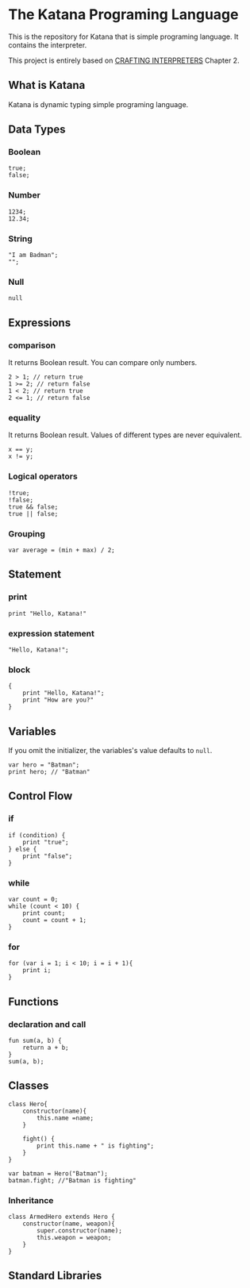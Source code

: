 # The Katana Programing Language

This is the repository for Katana that is simple programing language.
It contains the interpreter.

This project is entirely based on [CRAFTING INTERPRETERS](https://craftinginterpreters.com/) Chapter 2.

## What is Katana
Katana is dynamic typing simple programing language.

## Data Types
### Boolean
```
true;
false;
```

### Number
```
1234;
12.34;
```

### String
```
"I am Badman";
"";
```

### Null
```
null
```

## Expressions
### comparison
It returns Boolean result.
You can compare only numbers.
```agsl
2 > 1; // return true
1 >= 2; // return false
1 < 2; // return true
2 <= 1; // return false
```

### equality
It returns Boolean result.
Values of different types are never equivalent.
```agsl
x == y;
x != y;
```

### Logical operators
```agsl
!true;
!false;
true && false;
true || false;
```

### Grouping
```agsl
var average = (min + max) / 2;
```

## Statement
### print
```
print "Hello, Katana!"
```

### expression statement
```
"Hello, Katana!";
```

### block
```
{
    print "Hello, Katana!";
    print "How are you?"
}
```

## Variables
If you omit the initializer, the variables's value defaults to `null`.
```
var hero = "Batman";
print hero; // "Batman"
```

## Control Flow
### if
```
if (condition) {
    print "true";
} else {
    print "false";
}
```

### while
```
var count = 0;
while (count < 10) {
    print count;
    count = count + 1;
}
```

### for
```
for (var i = 1; i < 10; i = i + 1){
    print i;
}
```

## Functions
### declaration and call
```
fun sum(a, b) {
    return a + b;
}
sum(a, b);
```

## Classes
```
class Hero{
    constructor(name){
        this.name =name;
    }
    
    fight() {
        print this.name + " is fighting";
    }
}

var batman = Hero("Batman");
batman.fight; //"Batman is fighting"
```

### Inheritance
```
class ArmedHero extends Hero {
    constructor(name, weapon){
        super.constructor(name);
        this.weapon = weapon;
    }
}
```

## Standard Libraries
